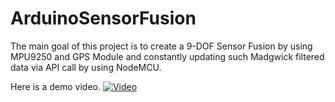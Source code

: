 # ArduinoSensorFusion
The main goal of this project is to create a 9-DOF Sensor Fusion by using MPU9250 and GPS Module and constantly updating such Madgwick filtered data via API call by using NodeMCU.

Here is a demo video.
[![Video](https://img.youtube.com/vi/Ra6k8GxLqh8/0.jpg)](https://youtube.com/shorts/Ra6k8GxLqh8)
